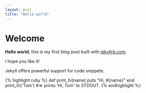 ```yaml
---
layout: post
title: "Hello world"
---
```


# Welcome

**Hello world**, this is my first blog post built
with [jekyllrb.com](https://jekyllrb.com/).

I hope you like it!

Jekyll offers powerful support for code snippets:

{% highlight ruby %}
def print_hi(name)
puts "Hi, #{name}"
end
print_hi('Tom')
#=> prints 'Hi, Tom' to STDOUT.
{% endhighlight %}